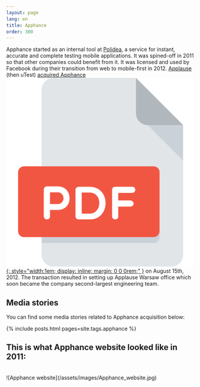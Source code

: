 ```yaml
---
layout: page
lang: en
title: Apphance
order: 300
---
```

Apphance started as an internal tool at [Polidea](polidea), a service for instant, accurate and complete testing mobile applications. It was spined-off in 2011 so that other companies could benefit from it. It was licensed and used by Facebook during their transition from web to mobile-first in 2012. [Applause](https://www.applause.com) (then uTest) [acquired Apphance](https://techcrunch.com/2012/08/15/utest-acquires-apphance-in-7-figure-deal-as-mobile-developer-tools-consolidate/) [![Archived PDF](/assets/images/pdf.svg){: style="width:1em; display: inline; margin: 0 0 0rem;" }](/assets/pdfs/UTest_Acquires_Apphance_In_7-Figure_Deal_As_Mobile_Developer_Tools_Consolidate_TechCrunch.pdf) on August 15th, 2012. The transaction resulted in setting up Applause Warsaw office which soon became the company second-largest engineering team.

## Media stories
You can find some media stories related to Apphance acquisition below:

{% include posts.html pages=site.tags.apphance %}

## This is what Apphance website looked like in 2011:
<br/>
![Apphance website](/assets/images/Apphance_website.jpg)